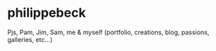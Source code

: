 # philippebeck
Pjs, Pam, Jim, Sam, me &amp; myself (portfolio, creations, blog, passions, galleries, etc...)
